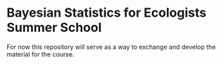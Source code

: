 # Bayesian Statistics for Ecologists Summer School

For now this repository will serve as a way to exchange and develop the material for the course.
